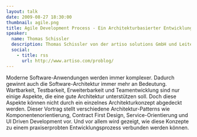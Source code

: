 ```yaml
---
layout: talk
date: 2009-08-27 18:30:00
thumbnail: agile.png
title: Agile Development Process - Ein Architekturbasierter Entwicklungsprozess
speaker:
  name: Thomas Schissler
  description: Thomas Schissler von der artiso solutions GmbH und Leiter der .NET Usergroup Ulm.
  social:
    - title: rss
      url: http://www.artiso.com/problog/
---
```

Moderne Software-Anwendungen werden immer komplexer. Dadurch gewinnt auch die Software-Architektur immer mehr an Bedeutung. Wartbarkeit, Testbarkeit, Erweiterbarkeit und Teamentwicklung sind nur einige Aspekte, die eine gute Architektur unterstützen soll. Doch diese Aspekte können nicht durch ein einzelnes Architekturkonzept abgedeckt werden. Dieser Vortrag stellt verschiedene Architektur-Patterns wie Komponentenorientierung, Contract First Design, Service-Orientierung und UI Driven Development vor. Und vor allem wird gezeigt, wie diese Konzepte zu einem praxiserprobten Entwicklungsprozess verbunden werden können.